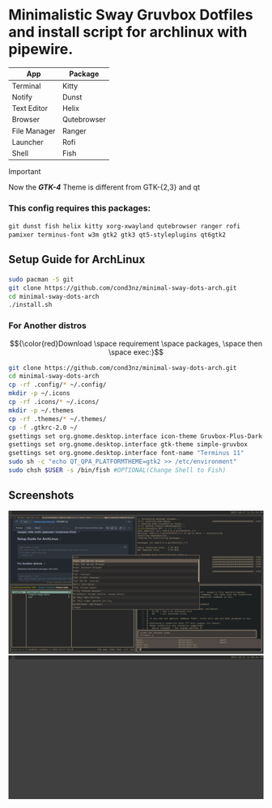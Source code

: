 # Minimalistic Sway Gruvbox Dotfiles and install script for archlinux with pipewire.

|     App     | Package     |
|-------------|-------------|
| Terminal    | Kitty       |
| Notify      | Dunst       |
| Text Editor | Helix       |
| Browser     | Qutebrowser |
| File Manager| Ranger      |
| Launcher    | Rofi        |
| Shell       | Fish        |
> [!IMPORTANT]
> Now the **_GTK-4_** Theme is different from GTK-{2,3} and qt

### This config requires this packages: 
```git dunst fish helix kitty xorg-xwayland qutebrowser ranger rofi pamixer terminus-font w3m gtk2 gtk3 qt5-styleplugins qt6gtk2```

## Setup Guide for ArchLinux
```sh
sudo pacman -S git
git clone https://github.com/cond3nz/minimal-sway-dots-arch.git
cd minimal-sway-dots-arch
./install.sh
```
### For Another distros
$${\color{red}Download \space requirement \space  packages, \space then \space exec:}$$
```sh
git clone https://github.com/cond3nz/minimal-sway-dots-arch.git
cd minimal-sway-dots-arch
cp -rf .config/* ~/.config/
mkdir -p ~/.icons
cp -rf .icons/* ~/.icons/
mkdir -p ~/.themes
cp -rf .themes/* ~/.themes/
cp -f .gtkrc-2.0 ~/
gsettings set org.gnome.desktop.interface icon-theme Gruvbox-Plus-Dark
gsettings set org.gnome.desktop.interface gtk-theme simple-gruvbox
gsettings set org.gnome.desktop.interface font-name "Terminus 11"
sudo sh -c "echo QT_QPA_PLATFORMTHEME=gtk2 >> /etc/environment"
sudo chsh $USER -s /bin/fish #OPTIONAL(Change Shell to Fish)
```
## Screenshots
![Alt text](screenshot.png)
![Alt text](screenshot1.png)

